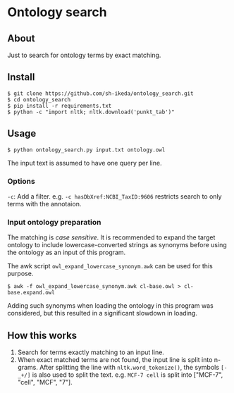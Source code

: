 # Ontology search

## About
Just to search for ontology terms by exact matching.

## Install
```
$ git clone https://github.com/sh-ikeda/ontology_search.git
$ cd ontology_search
$ pip install -r requirements.txt
$ python -c "import nltk; nltk.download('punkt_tab')"
```

## Usage
```
$ python ontology_search.py input.txt ontology.owl
```
The input text is assumed to have one query per line.


### Options
`-c`: Add a filter. e.g. `-c hasDbXref:NCBI_TaxID:9606` restricts search to only terms with the annotaion.

### Input ontology preparation
The matching is *case sensitive*. It is recommended to expand the target ontology to include lowercase-converted strings as synonyms before using the ontology as an input of this program.

The awk script `owl_expand_lowercase_synonym.awk` can be used for this purpose.
```
$ awk -f owl_expand_lowercase_synonym.awk cl-base.owl > cl-base.expand.owl
```

Adding such synonyms when loading the ontology in this program was considered, but this resulted in a significant slowdown in loading.

## How this works
1. Search for terms exactly matching to an input line.
2. When exact matched terms are not found, the input line is split into n-grams. After splitting the line with `nltk.word_tokenize()`, the symbols `[-_+/]` is also used to split the text. e.g. `MCF-7 cell` is split into ["MCF-7", "cell", "MCF", "7"].